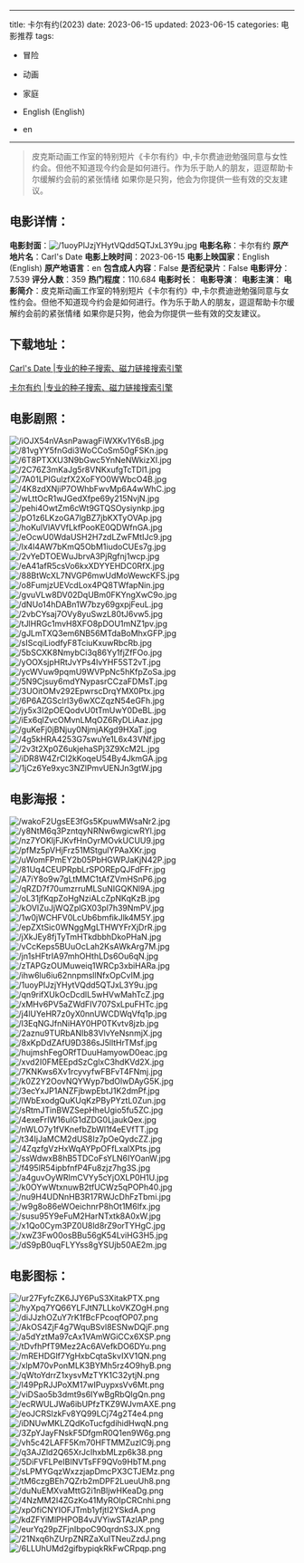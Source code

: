 
---
title: 卡尔有约(2023)
date: 2023-06-15
updated: 2023-06-15
categories: 电影推荐
tags:
- 冒险
- 动画
- 家庭

- English (English)
- en
---


> 皮克斯动画工作室的特别短片《卡尔有约》中,卡尔费迪逊勉强同意与女性约会。但他不知道现今约会是如何进行。作为乐于助人的朋友，逗逗帮助卡尔缓解约会前的紧张情绪 如果你是只狗，他会为你提供一些有效的交友建议。

## **电影详情**：

**电影封面**：<img src="https://image.tmdb.org/t/p/w200/1uoyPlJzjYHytVQdd5QTJxL3Y9u.jpg" alt="/1uoyPlJzjYHytVQdd5QTJxL3Y9u.jpg" title="/1uoyPlJzjYHytVQdd5QTJxL3Y9u.jpg">
**电影名称**：卡尔有约
**原产地片名**：Carl's Date
**电影上映时间**：2023-06-15
**电影上映国家**：English (English)
**原产地语言**：en
**包含成人内容**：False
**是否纪录片**：False
**电影评分**：7.539
**评分人数**：359
**热门程度**：110.684
**电影时长**：
**电影导演**：
**电影主演**：
**电影简介**：皮克斯动画工作室的特别短片《卡尔有约》中,卡尔费迪逊勉强同意与女性约会。但他不知道现今约会是如何进行。作为乐于助人的朋友，逗逗帮助卡尔缓解约会前的紧张情绪 如果你是只狗，他会为你提供一些有效的交友建议。

## **下载地址**：
[Carl's Date |专业的种子搜索、磁力链接搜索引擎](https://movie.amd794.com:2083/?search=Carl%27s%20Date&ordering=&mode=match_phrase&page_size=10&page=1)

[卡尔有约 |专业的种子搜索、磁力链接搜索引擎](https://movie.amd794.com:2083/?search=%E5%8D%A1%E5%B0%94%E6%9C%89%E7%BA%A6&ordering=&mode=match_phrase&page_size=10&page=1)
 

## **电影剧照**：
<img src="https://image.tmdb.org/t/p/original/iOJX54nVAsnPawagFiWXKv1Y6sB.jpg" alt="/iOJX54nVAsnPawagFiWXKv1Y6sB.jpg" title="/iOJX54nVAsnPawagFiWXKv1Y6sB.jpg"><img src="https://image.tmdb.org/t/p/original/81vgYY5fnGdi3WoCCoSm50gFSKn.jpg" alt="/81vgYY5fnGdi3WoCCoSm50gFSKn.jpg" title="/81vgYY5fnGdi3WoCCoSm50gFSKn.jpg"><img src="https://image.tmdb.org/t/p/original/6T8PTXXU3N9bGwc5YnNeNWkizXI.jpg" alt="/6T8PTXXU3N9bGwc5YnNeNWkizXI.jpg" title="/6T8PTXXU3N9bGwc5YnNeNWkizXI.jpg"><img src="https://image.tmdb.org/t/p/original/2C76Z3mKaJg5r8VNKxufgTcTDl1.jpg" alt="/2C76Z3mKaJg5r8VNKxufgTcTDl1.jpg" title="/2C76Z3mKaJg5r8VNKxufgTcTDl1.jpg"><img src="https://image.tmdb.org/t/p/original/7A01LPIGulzfX2XoFYO0WWbcO4B.jpg" alt="/7A01LPIGulzfX2XoFYO0WWbcO4B.jpg" title="/7A01LPIGulzfX2XoFYO0WWbcO4B.jpg"><img src="https://image.tmdb.org/t/p/original/4K8zdXNjiP7OWhbFwvMp6A4wWhC.jpg" alt="/4K8zdXNjiP7OWhbFwvMp6A4wWhC.jpg" title="/4K8zdXNjiP7OWhbFwvMp6A4wWhC.jpg"><img src="https://image.tmdb.org/t/p/original/wLttOcR1wJGedXfpe69y215NvjN.jpg" alt="/wLttOcR1wJGedXfpe69y215NvjN.jpg" title="/wLttOcR1wJGedXfpe69y215NvjN.jpg"><img src="https://image.tmdb.org/t/p/original/pehi4OwtZm6cWt9GTQSOysiynkp.jpg" alt="/pehi4OwtZm6cWt9GTQSOysiynkp.jpg" title="/pehi4OwtZm6cWt9GTQSOysiynkp.jpg"><img src="https://image.tmdb.org/t/p/original/pO1z6LKzoGA7lgBZ7jbKXTyOVAp.jpg" alt="/pO1z6LKzoGA7lgBZ7jbKXTyOVAp.jpg" title="/pO1z6LKzoGA7lgBZ7jbKXTyOVAp.jpg"><img src="https://image.tmdb.org/t/p/original/hoKulVlAVVfLkfPooKE0QDWfnGA.jpg" alt="/hoKulVlAVVfLkfPooKE0QDWfnGA.jpg" title="/hoKulVlAVVfLkfPooKE0QDWfnGA.jpg"><img src="https://image.tmdb.org/t/p/original/eOcwU0WdaUSH2H7zdLZwFMtIJc9.jpg" alt="/eOcwU0WdaUSH2H7zdLZwFMtIJc9.jpg" title="/eOcwU0WdaUSH2H7zdLZwFMtIJc9.jpg"><img src="https://image.tmdb.org/t/p/original/lx4l4AW7bKmQ5ObM1iudoCUEs7g.jpg" alt="/lx4l4AW7bKmQ5ObM1iudoCUEs7g.jpg" title="/lx4l4AW7bKmQ5ObM1iudoCUEs7g.jpg"><img src="https://image.tmdb.org/t/p/original/2vYeDTOEWuJbrvA3PjRgfnj1wcp.jpg" alt="/2vYeDTOEWuJbrvA3PjRgfnj1wcp.jpg" title="/2vYeDTOEWuJbrvA3PjRgfnj1wcp.jpg"><img src="https://image.tmdb.org/t/p/original/eA41afR5csVo6kxXDYYEHDC0RfX.jpg" alt="/eA41afR5csVo6kxXDYYEHDC0RfX.jpg" title="/eA41afR5csVo6kxXDYYEHDC0RfX.jpg"><img src="https://image.tmdb.org/t/p/original/88BtWcXL7NVGP6mwUdMoWewcKFS.jpg" alt="/88BtWcXL7NVGP6mwUdMoWewcKFS.jpg" title="/88BtWcXL7NVGP6mwUdMoWewcKFS.jpg"><img src="https://image.tmdb.org/t/p/original/o8FumjzUEVcdLox4PQ8TWfapNin.jpg" alt="/o8FumjzUEVcdLox4PQ8TWfapNin.jpg" title="/o8FumjzUEVcdLox4PQ8TWfapNin.jpg"><img src="https://image.tmdb.org/t/p/original/gvuVLw8DV02DqUBm0FKYngXwC9o.jpg" alt="/gvuVLw8DV02DqUBm0FKYngXwC9o.jpg" title="/gvuVLw8DV02DqUBm0FKYngXwC9o.jpg"><img src="https://image.tmdb.org/t/p/original/dNUo14hDABn1W7bzy69gxpjFeuL.jpg" alt="/dNUo14hDABn1W7bzy69gxpjFeuL.jpg" title="/dNUo14hDABn1W7bzy69gxpjFeuL.jpg"><img src="https://image.tmdb.org/t/p/original/2vbCYsaj7OVy8yuSwzL80tJ6vw5.jpg" alt="/2vbCYsaj7OVy8yuSwzL80tJ6vw5.jpg" title="/2vbCYsaj7OVy8yuSwzL80tJ6vw5.jpg"><img src="https://image.tmdb.org/t/p/original/tJlHRGc1mvH8XFO8pDOU1mNZ1pv.jpg" alt="/tJlHRGc1mvH8XFO8pDOU1mNZ1pv.jpg" title="/tJlHRGc1mvH8XFO8pDOU1mNZ1pv.jpg"><img src="https://image.tmdb.org/t/p/original/gJLmTXQ3em6NB56MTdaBoMhxGFP.jpg" alt="/gJLmTXQ3em6NB56MTdaBoMhxGFP.jpg" title="/gJLmTXQ3em6NB56MTdaBoMhxGFP.jpg"><img src="https://image.tmdb.org/t/p/original/sIScqiLiodfyF8TciuKxuwRbcRb.jpg" alt="/sIScqiLiodfyF8TciuKxuwRbcRb.jpg" title="/sIScqiLiodfyF8TciuKxuwRbcRb.jpg"><img src="https://image.tmdb.org/t/p/original/5bSCXK8NmybCi3q86Yy1fjZfFOo.jpg" alt="/5bSCXK8NmybCi3q86Yy1fjZfFOo.jpg" title="/5bSCXK8NmybCi3q86Yy1fjZfFOo.jpg"><img src="https://image.tmdb.org/t/p/original/yOOXsjpHRtJvYPs4lvYHF5ST2vT.jpg" alt="/yOOXsjpHRtJvYPs4lvYHF5ST2vT.jpg" title="/yOOXsjpHRtJvYPs4lvYHF5ST2vT.jpg"><img src="https://image.tmdb.org/t/p/original/ycWVuw9pqmU9WVPpNc5hKfpZoSa.jpg" alt="/ycWVuw9pqmU9WVPpNc5hKfpZoSa.jpg" title="/ycWVuw9pqmU9WVPpNc5hKfpZoSa.jpg"><img src="https://image.tmdb.org/t/p/original/5N9Cjsuy6mdYNypasrCCzaFDMsT.jpg" alt="/5N9Cjsuy6mdYNypasrCCzaFDMsT.jpg" title="/5N9Cjsuy6mdYNypasrCCzaFDMsT.jpg"><img src="https://image.tmdb.org/t/p/original/3UOitOMv292EpwrscDrqYMX0Ptx.jpg" alt="/3UOitOMv292EpwrscDrqYMX0Ptx.jpg" title="/3UOitOMv292EpwrscDrqYMX0Ptx.jpg"><img src="https://image.tmdb.org/t/p/original/6P6AZGSclrl3y6wXCZqzN54eGFh.jpg" alt="/6P6AZGSclrl3y6wXCZqzN54eGFh.jpg" title="/6P6AZGSclrl3y6wXCZqzN54eGFh.jpg"><img src="https://image.tmdb.org/t/p/original/jy5x3I2pOEQodvU0tTmUwY0DeBL.jpg" alt="/jy5x3I2pOEQodvU0tTmUwY0DeBL.jpg" title="/jy5x3I2pOEQodvU0tTmUwY0DeBL.jpg"><img src="https://image.tmdb.org/t/p/original/iEx6qlZvcOMvnLMqOZ6RyDLiAaz.jpg" alt="/iEx6qlZvcOMvnLMqOZ6RyDLiAaz.jpg" title="/iEx6qlZvcOMvnLMqOZ6RyDLiAaz.jpg"><img src="https://image.tmdb.org/t/p/original/guKeFj0jBNjuy0NjmjAKgd9HXaT.jpg" alt="/guKeFj0jBNjuy0NjmjAKgd9HXaT.jpg" title="/guKeFj0jBNjuy0NjmjAKgd9HXaT.jpg"><img src="https://image.tmdb.org/t/p/original/4g5kHRA4253G7swuYe1L6x43VNf.jpg" alt="/4g5kHRA4253G7swuYe1L6x43VNf.jpg" title="/4g5kHRA4253G7swuYe1L6x43VNf.jpg"><img src="https://image.tmdb.org/t/p/original/2v3t2Xp0Z6ukjehaSPj3Z9XcM2L.jpg" alt="/2v3t2Xp0Z6ukjehaSPj3Z9XcM2L.jpg" title="/2v3t2Xp0Z6ukjehaSPj3Z9XcM2L.jpg"><img src="https://image.tmdb.org/t/p/original/iDR8W4ZrCI2kKoqeU54By4JkmGA.jpg" alt="/iDR8W4ZrCI2kKoqeU54By4JkmGA.jpg" title="/iDR8W4ZrCI2kKoqeU54By4JkmGA.jpg"><img src="https://image.tmdb.org/t/p/original/1jCz6Ye9xyc3NZlPmvUENJn3gtW.jpg" alt="/1jCz6Ye9xyc3NZlPmvUENJn3gtW.jpg" title="/1jCz6Ye9xyc3NZlPmvUENJn3gtW.jpg">

## **电影海报**：
<img src="https://image.tmdb.org/t/p/original/wakoF2UgsEE3fGs5KpuwMWsaNr2.jpg" alt="/wakoF2UgsEE3fGs5KpuwMWsaNr2.jpg" title="/wakoF2UgsEE3fGs5KpuwMWsaNr2.jpg"><img src="https://image.tmdb.org/t/p/original/y8NtM6q3PzntqyNRNw6wgicwRYl.jpg" alt="/y8NtM6q3PzntqyNRNw6wgicwRYl.jpg" title="/y8NtM6q3PzntqyNRNw6wgicwRYl.jpg"><img src="https://image.tmdb.org/t/p/original/nz7YOKljFJKvfHnOyrMOvkUCUU9.jpg" alt="/nz7YOKljFJKvfHnOyrMOvkUCUU9.jpg" title="/nz7YOKljFJKvfHnOyrMOvkUCUU9.jpg"><img src="https://image.tmdb.org/t/p/original/pfMz5pVHjFrz51MStgulYPAaXKr.jpg" alt="/pfMz5pVHjFrz51MStgulYPAaXKr.jpg" title="/pfMz5pVHjFrz51MStgulYPAaXKr.jpg"><img src="https://image.tmdb.org/t/p/original/uWomFPmEY2b05PbHGWPJaKjN42P.jpg" alt="/uWomFPmEY2b05PbHGWPJaKjN42P.jpg" title="/uWomFPmEY2b05PbHGWPJaKjN42P.jpg"><img src="https://image.tmdb.org/t/p/original/81Uq4CEUPRpbLrSPOREpQJFdFFr.jpg" alt="/81Uq4CEUPRpbLrSPOREpQJFdFFr.jpg" title="/81Uq4CEUPRpbLrSPOREpQJFdFFr.jpg"><img src="https://image.tmdb.org/t/p/original/A7iY8o9w7gLtMMC1tAfZVmHSnP6.jpg" alt="/A7iY8o9w7gLtMMC1tAfZVmHSnP6.jpg" title="/A7iY8o9w7gLtMMC1tAfZVmHSnP6.jpg"><img src="https://image.tmdb.org/t/p/original/qRZD7f70umzrruMLSuNIGQKNl9A.jpg" alt="/qRZD7f70umzrruMLSuNIGQKNl9A.jpg" title="/qRZD7f70umzrruMLSuNIGQKNl9A.jpg"><img src="https://image.tmdb.org/t/p/original/oL31jfKqpZoHgNziALcZpNKqKzB.jpg" alt="/oL31jfKqpZoHgNziALcZpNKqKzB.jpg" title="/oL31jfKqpZoHgNziALcZpNKqKzB.jpg"><img src="https://image.tmdb.org/t/p/original/kOVIZuJjWQZplGX03pl7h39NmPV.jpg" alt="/kOVIZuJjWQZplGX03pl7h39NmPV.jpg" title="/kOVIZuJjWQZplGX03pl7h39NmPV.jpg"><img src="https://image.tmdb.org/t/p/original/1w0jWCHFV0LcUb6bmfikJlk4M5Y.jpg" alt="/1w0jWCHFV0LcUb6bmfikJlk4M5Y.jpg" title="/1w0jWCHFV0LcUb6bmfikJlk4M5Y.jpg"><img src="https://image.tmdb.org/t/p/original/epZXtSic0WNggMgLTHWYFrXjDrR.jpg" alt="/epZXtSic0WNggMgLTHWYFrXjDrR.jpg" title="/epZXtSic0WNggMgLTHWYFrXjDrR.jpg"><img src="https://image.tmdb.org/t/p/original/jXkJEy8fjTyTmHTkdbbhDkoPHaN.jpg" alt="/jXkJEy8fjTyTmHTkdbbhDkoPHaN.jpg" title="/jXkJEy8fjTyTmHTkdbbhDkoPHaN.jpg"><img src="https://image.tmdb.org/t/p/original/vCcKeps5BUuOcLah2KsAWkArg7M.jpg" alt="/vCcKeps5BUuOcLah2KsAWkArg7M.jpg" title="/vCcKeps5BUuOcLah2KsAWkArg7M.jpg"><img src="https://image.tmdb.org/t/p/original/jn1sHFtrIA97mhOHthLDs6Ou6qN.jpg" alt="/jn1sHFtrIA97mhOHthLDs6Ou6qN.jpg" title="/jn1sHFtrIA97mhOHthLDs6Ou6qN.jpg"><img src="https://image.tmdb.org/t/p/original/zTAPGzOUMuweiq1WRCp3xbiHARa.jpg" alt="/zTAPGzOUMuweiq1WRCp3xbiHARa.jpg" title="/zTAPGzOUMuweiq1WRCp3xbiHARa.jpg"><img src="https://image.tmdb.org/t/p/original/ihw6lu6iu62nnpmsllNfxOpCvIM.jpg" alt="/ihw6lu6iu62nnpmsllNfxOpCvIM.jpg" title="/ihw6lu6iu62nnpmsllNfxOpCvIM.jpg"><img src="https://image.tmdb.org/t/p/original/1uoyPlJzjYHytVQdd5QTJxL3Y9u.jpg" alt="/1uoyPlJzjYHytVQdd5QTJxL3Y9u.jpg" title="/1uoyPlJzjYHytVQdd5QTJxL3Y9u.jpg"><img src="https://image.tmdb.org/t/p/original/qn9rifXUkOcDcdlL5wHVwMahTcZ.jpg" alt="/qn9rifXUkOcDcdlL5wHVwMahTcZ.jpg" title="/qn9rifXUkOcDcdlL5wHVwMahTcZ.jpg"><img src="https://image.tmdb.org/t/p/original/xMHv6PV5aZWdFIV707SxLpuFHTc.jpg" alt="/xMHv6PV5aZWdFIV707SxLpuFHTc.jpg" title="/xMHv6PV5aZWdFIV707SxLpuFHTc.jpg"><img src="https://image.tmdb.org/t/p/original/j4lUYeHR7z0yX0nnUWCDWqVfq1p.jpg" alt="/j4lUYeHR7z0yX0nnUWCDWqVfq1p.jpg" title="/j4lUYeHR7z0yX0nnUWCDWqVfq1p.jpg"><img src="https://image.tmdb.org/t/p/original/l3EqNGJfnNiHAY0HP0TKvtv8jzb.jpg" alt="/l3EqNGJfnNiHAY0HP0TKvtv8jzb.jpg" title="/l3EqNGJfnNiHAY0HP0TKvtv8jzb.jpg"><img src="https://image.tmdb.org/t/p/original/2aznu9TURbANIb83VlvYeNsnmjX.jpg" alt="/2aznu9TURbANIb83VlvYeNsnmjX.jpg" title="/2aznu9TURbANIb83VlvYeNsnmjX.jpg"><img src="https://image.tmdb.org/t/p/original/8xKpDdZAfU9D386sJ5lltHrTMsf.jpg" alt="/8xKpDdZAfU9D386sJ5lltHrTMsf.jpg" title="/8xKpDdZAfU9D386sJ5lltHrTMsf.jpg"><img src="https://image.tmdb.org/t/p/original/hujmshFegORfTDuuHamyowD0eac.jpg" alt="/hujmshFegORfTDuuHamyowD0eac.jpg" title="/hujmshFegORfTDuuHamyowD0eac.jpg"><img src="https://image.tmdb.org/t/p/original/xvd2I0FMEEpdSzCglxC3hdKVd2X.jpg" alt="/xvd2I0FMEEpdSzCglxC3hdKVd2X.jpg" title="/xvd2I0FMEEpdSzCglxC3hdKVd2X.jpg"><img src="https://image.tmdb.org/t/p/original/7KNKws6Xv1rcyvyfwFBFvT4FNmj.jpg" alt="/7KNKws6Xv1rcyvyfwFBFvT4FNmj.jpg" title="/7KNKws6Xv1rcyvyfwFBFvT4FNmj.jpg"><img src="https://image.tmdb.org/t/p/original/k0Z2Y2OovNQYWyp7bdOlwDAyG5K.jpg" alt="/k0Z2Y2OovNQYWyp7bdOlwDAyG5K.jpg" title="/k0Z2Y2OovNQYWyp7bdOlwDAyG5K.jpg"><img src="https://image.tmdb.org/t/p/original/3ecYxJP1ANZFjbwpEbtJ1K2dmPf.jpg" alt="/3ecYxJP1ANZFjbwpEbtJ1K2dmPf.jpg" title="/3ecYxJP1ANZFjbwpEbtJ1K2dmPf.jpg"><img src="https://image.tmdb.org/t/p/original/lWbExodgQuKUqKzPByPYztL0Zun.jpg" alt="/lWbExodgQuKUqKzPByPYztL0Zun.jpg" title="/lWbExodgQuKUqKzPByPYztL0Zun.jpg"><img src="https://image.tmdb.org/t/p/original/sRtmJTinBWZSepHheUgio5fu5ZC.jpg" alt="/sRtmJTinBWZSepHheUgio5fu5ZC.jpg" title="/sRtmJTinBWZSepHheUgio5fu5ZC.jpg"><img src="https://image.tmdb.org/t/p/original/4exeFrIW16uIG1dZDG0LjaukQex.jpg" alt="/4exeFrIW16uIG1dZDG0LjaukQex.jpg" title="/4exeFrIW16uIG1dZDG0LjaukQex.jpg"><img src="https://image.tmdb.org/t/p/original/nWLO7y1fVKnefbZbWl1f4eEVfTT.jpg" alt="/nWLO7y1fVKnefbZbWl1f4eEVfTT.jpg" title="/nWLO7y1fVKnefbZbWl1f4eEVfTT.jpg"><img src="https://image.tmdb.org/t/p/original/t34IjJaMCM2dUS8Iz7pOeQydcZZ.jpg" alt="/t34IjJaMCM2dUS8Iz7pOeQydcZZ.jpg" title="/t34IjJaMCM2dUS8Iz7pOeQydcZZ.jpg"><img src="https://image.tmdb.org/t/p/original/4ZqzfgVzHxWqAYPpOFfLxalXPts.jpg" alt="/4ZqzfgVzHxWqAYPpOFfLxalXPts.jpg" title="/4ZqzfgVzHxWqAYPpOFfLxalXPts.jpg"><img src="https://image.tmdb.org/t/p/original/ssWdwxB8hB5TDCoFsYLN6IYOanW.jpg" alt="/ssWdwxB8hB5TDCoFsYLN6IYOanW.jpg" title="/ssWdwxB8hB5TDCoFsYLN6IYOanW.jpg"><img src="https://image.tmdb.org/t/p/original/f495lR54ipbfnfP4Fu8zjz7hg3S.jpg" alt="/f495lR54ipbfnfP4Fu8zjz7hg3S.jpg" title="/f495lR54ipbfnfP4Fu8zjz7hg3S.jpg"><img src="https://image.tmdb.org/t/p/original/a4guvOyWRlmCVYy5cYjOXLP0H1U.jpg" alt="/a4guvOyWRlmCVYy5cYjOXLP0H1U.jpg" title="/a4guvOyWRlmCVYy5cYjOXLP0H1U.jpg"><img src="https://image.tmdb.org/t/p/original/k0OYwWtxnuwB2tfUCWz5qPOPh40.jpg" alt="/k0OYwWtxnuwB2tfUCWz5qPOPh40.jpg" title="/k0OYwWtxnuwB2tfUCWz5qPOPh40.jpg"><img src="https://image.tmdb.org/t/p/original/nu9H4UDNnHB3R17RWJcDhFzTbmi.jpg" alt="/nu9H4UDNnHB3R17RWJcDhFzTbmi.jpg" title="/nu9H4UDNnHB3R17RWJcDhFzTbmi.jpg"><img src="https://image.tmdb.org/t/p/original/w9g8o86eWOeichnrP8hOt1M6lfx.jpg" alt="/w9g8o86eWOeichnrP8hOt1M6lfx.jpg" title="/w9g8o86eWOeichnrP8hOt1M6lfx.jpg"><img src="https://image.tmdb.org/t/p/original/susu95Y9eFuM2HarNTxtk8A0xW.jpg" alt="/susu95Y9eFuM2HarNTxtk8A0xW.jpg" title="/susu95Y9eFuM2HarNTxtk8A0xW.jpg"><img src="https://image.tmdb.org/t/p/original/x1Qo0Cym3PZ0U8ld8rZ9orTYHgC.jpg" alt="/x1Qo0Cym3PZ0U8ld8rZ9orTYHgC.jpg" title="/x1Qo0Cym3PZ0U8ld8rZ9orTYHgC.jpg"><img src="https://image.tmdb.org/t/p/original/xwZ3Fw00osBBu56gK54LviHG3H5.jpg" alt="/xwZ3Fw00osBBu56gK54LviHG3H5.jpg" title="/xwZ3Fw00osBBu56gK54LviHG3H5.jpg"><img src="https://image.tmdb.org/t/p/original/dS9pB0uqFLYYss8gYSUjb50AE2m.jpg" alt="/dS9pB0uqFLYYss8gYSUjb50AE2m.jpg" title="/dS9pB0uqFLYYss8gYSUjb50AE2m.jpg">

## **电影图标**：
<img src="https://image.tmdb.org/t/p/original/ur27FyfcZK6JJY6PuS3XitakPTX.png" alt="/ur27FyfcZK6JJY6PuS3XitakPTX.png" title="/ur27FyfcZK6JJY6PuS3XitakPTX.png"><img src="https://image.tmdb.org/t/p/original/hyXpq7YQ66YLFJtN7LLkoVKZOgH.png" alt="/hyXpq7YQ66YLFJtN7LLkoVKZOgH.png" title="/hyXpq7YQ66YLFJtN7LLkoVKZOgH.png"><img src="https://image.tmdb.org/t/p/original/diJJzhOZuY7rK1fBcFPcoqfOP07.png" alt="/diJJzhOZuY7rK1fBcFPcoqfOP07.png" title="/diJJzhOZuY7rK1fBcFPcoqfOP07.png"><img src="https://image.tmdb.org/t/p/original/AkOS4ZjF4g7WquBSvl8ESNwDQjF.png" alt="/AkOS4ZjF4g7WquBSvl8ESNwDQjF.png" title="/AkOS4ZjF4g7WquBSvl8ESNwDQjF.png"><img src="https://image.tmdb.org/t/p/original/a5dYztMa97cAx1VAmWGiCCx6XSP.png" alt="/a5dYztMa97cAx1VAmWGiCCx6XSP.png" title="/a5dYztMa97cAx1VAmWGiCCx6XSP.png"><img src="https://image.tmdb.org/t/p/original/tDvfhPfT9Mez2Ac6AVefkDO6DYu.png" alt="/tDvfhPfT9Mez2Ac6AVefkDO6DYu.png" title="/tDvfhPfT9Mez2Ac6AVefkDO6DYu.png"><img src="https://image.tmdb.org/t/p/original/mREHDGlf7YgHxbCqtaSkvIXV1QN.png" alt="/mREHDGlf7YgHxbCqtaSkvIXV1QN.png" title="/mREHDGlf7YgHxbCqtaSkvIXV1QN.png"><img src="https://image.tmdb.org/t/p/original/xlpM70vPonMLK3BYMh5rz4O9hyB.png" alt="/xlpM70vPonMLK3BYMh5rz4O9hyB.png" title="/xlpM70vPonMLK3BYMh5rz4O9hyB.png"><img src="https://image.tmdb.org/t/p/original/qWtoYdrrZ1xysvMzTYK1C32ytjN.png" alt="/qWtoYdrrZ1xysvMzTYK1C32ytjN.png" title="/qWtoYdrrZ1xysvMzTYK1C32ytjN.png"><img src="https://image.tmdb.org/t/p/original/l49PpRJJPoXM17wIPuypxsVv6Mt.png" alt="/l49PpRJJPoXM17wIPuypxsVv6Mt.png" title="/l49PpRJJPoXM17wIPuypxsVv6Mt.png"><img src="https://image.tmdb.org/t/p/original/viDSao5b3dmt9s6IYwBgRbQIgQn.png" alt="/viDSao5b3dmt9s6IYwBgRbQIgQn.png" title="/viDSao5b3dmt9s6IYwBgRbQIgQn.png"><img src="https://image.tmdb.org/t/p/original/ecRWULJWa6ibUPfzTKZ9WJvmAXE.png" alt="/ecRWULJWa6ibUPfzTKZ9WJvmAXE.png" title="/ecRWULJWa6ibUPfzTKZ9WJvmAXE.png"><img src="https://image.tmdb.org/t/p/original/eoJCRSlzkFv8YQ99LCj74g2T4e4.png" alt="/eoJCRSlzkFv8YQ99LCj74g2T4e4.png" title="/eoJCRSlzkFv8YQ99LCj74g2T4e4.png"><img src="https://image.tmdb.org/t/p/original/iDNUwMKLZQdKoTucfgdihidHwqN.png" alt="/iDNUwMKLZQdKoTucfgdihidHwqN.png" title="/iDNUwMKLZQdKoTucfgdihidHwqN.png"><img src="https://image.tmdb.org/t/p/original/3ZpYJayFNskF5DfgmR0Q1en9W6g.png" alt="/3ZpYJayFNskF5DfgmR0Q1en9W6g.png" title="/3ZpYJayFNskF5DfgmR0Q1en9W6g.png"><img src="https://image.tmdb.org/t/p/original/vh5c42LAFF5Km70HFTMMZuzlC9j.png" alt="/vh5c42LAFF5Km70HFTMMZuzlC9j.png" title="/vh5c42LAFF5Km70HFTMMZuzlC9j.png"><img src="https://image.tmdb.org/t/p/original/q3AJZld2Q65XrJcIhxbMLzp6k38.png" alt="/q3AJZld2Q65XrJcIhxbMLzp6k38.png" title="/q3AJZld2Q65XrJcIhxbMLzp6k38.png"><img src="https://image.tmdb.org/t/p/original/5DiFVFLPeIBINVTsFF9QVo9HbTM.png" alt="/5DiFVFLPeIBINVTsFF9QVo9HbTM.png" title="/5DiFVFLPeIBINVTsFF9QVo9HbTM.png"><img src="https://image.tmdb.org/t/p/original/sLPMYGqzWxzzjapDmcPX3CTJEMz.png" alt="/sLPMYGqzWxzzjapDmcPX3CTJEMz.png" title="/sLPMYGqzWxzzjapDmcPX3CTJEMz.png"><img src="https://image.tmdb.org/t/p/original/tM6czgBEh7QZrb2mDPF2LueuUh8.png" alt="/tM6czgBEh7QZrb2mDPF2LueuUh8.png" title="/tM6czgBEh7QZrb2mDPF2LueuUh8.png"><img src="https://image.tmdb.org/t/p/original/duNuEMXvaMttG2i1nBljwHKeaDg.png" alt="/duNuEMXvaMttG2i1nBljwHKeaDg.png" title="/duNuEMXvaMttG2i1nBljwHKeaDg.png"><img src="https://image.tmdb.org/t/p/original/4NzMM2I4ZGzKo41MyROIpCRCnhi.png" alt="/4NzMM2I4ZGzKo41MyROIpCRCnhi.png" title="/4NzMM2I4ZGzKo41MyROIpCRCnhi.png"><img src="https://image.tmdb.org/t/p/original/xpOfiCNYIOFJTmb1yfjtI2YSkdA.png" alt="/xpOfiCNYIOFJTmb1yfjtI2YSkdA.png" title="/xpOfiCNYIOFJTmb1yfjtI2YSkdA.png"><img src="https://image.tmdb.org/t/p/original/kdZFYiMlPHPOB4vJVYiwSTAzlAP.png" alt="/kdZFYiMlPHPOB4vJVYiwSTAzlAP.png" title="/kdZFYiMlPHPOB4vJVYiwSTAzlAP.png"><img src="https://image.tmdb.org/t/p/original/eurYq29pZFjnIbpoC90qrdnS3JX.png" alt="/eurYq29pZFjnIbpoC90qrdnS3JX.png" title="/eurYq29pZFjnIbpoC90qrdnS3JX.png"><img src="https://image.tmdb.org/t/p/original/21Nxq6hZUrpZNRZaXuITNeuZzdJ.png" alt="/21Nxq6hZUrpZNRZaXuITNeuZzdJ.png" title="/21Nxq6hZUrpZNRZaXuITNeuZzdJ.png"><img src="https://image.tmdb.org/t/p/original/6LLUhUMd2gifbypiqkRkFwCRpqp.png" alt="/6LLUhUMd2gifbypiqkRkFwCRpqp.png" title="/6LLUhUMd2gifbypiqkRkFwCRpqp.png">
